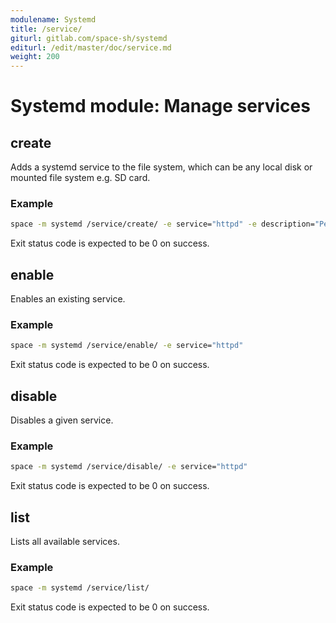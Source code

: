 ```yaml
---
modulename: Systemd
title: /service/
giturl: gitlab.com/space-sh/systemd
editurl: /edit/master/doc/service.md
weight: 200
---
```

# Systemd module: Manage services

## create

Adds a systemd service to the file system, which can be any local disk or mounted file system e.g. SD card.


### Example

```sh
space -m systemd /service/create/ -e service="httpd" -e description="Personal HTTP server" -e execstart="/home/space/bin/httpd"
```

Exit status code is expected to be 0 on success.


## enable

Enables an existing service.


### Example

```sh
space -m systemd /service/enable/ -e service="httpd"
```

Exit status code is expected to be 0 on success.

## disable

Disables a given service.

### Example

```sh
space -m systemd /service/disable/ -e service="httpd"
```

Exit status code is expected to be 0 on success.

## list

Lists all available services.

### Example

```sh
space -m systemd /service/list/
```

Exit status code is expected to be 0 on success.



